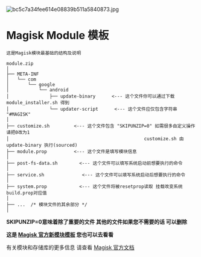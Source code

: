 ![bc5c7a34fee614e08839b511a5840873.jpg](https://i.loli.net/2020/01/30/fOFvI2o9KXqEkJr.jpg)
# Magisk Module 模板

`这是Magisk模块最基础的结构及说明`
```
module.zip
│
├── META-INF
│   └── com
│       └── google
│           └── android
│               ├── update-binary      <--- 这个文件你可以通过下载 module_installer.sh 得到
│               └── updater-script      <--- 这个文件应仅包含字符串 "#MAGISK"
│
├── customize.sh         <--- 这个文件包含 "SKIPUNZIP=0" 如需很多自定义操作 请把0改为1 
│                                                  customize.sh 由 update-binary 执行(sourced)
├── module.prop          <--- 这个文件是填写模块信息
│
├── post-fs-data.sh        <--- 这个文件可以填写系统启动前想要执行的命令
│
├── service.sh              <--- 这个文件可以填写系统启动后想要执行的命令
│
├── system.prop            <--- 这个文件将被resetprop读取 挂载改变系统build.prop对应值
│
├── ...  /* 模块文件的其余部分 */
│
```
**SKIPUNZIP=0意味着除了重要的文件 其他的文件如果您不需要的话 可以删除**

**这是 [Magisk 官方新模块模板](https://github.com/HANA-CI-Build-Project/magisk-module-template) 您也可以去看看**

有关模块和存储库的更多信息 请查看 [Magisk 官方文档](https://topjohnwu.github.io/Magisk/guides.html)
